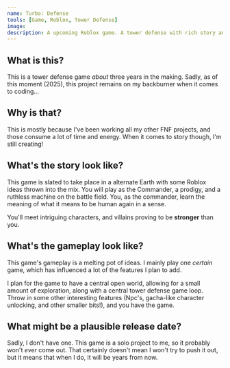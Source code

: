 ```yaml
---
name: Turbo: Defense
tools: [Game, Roblox, Tower Defense]
image:
description: A upcoming Roblox game. A tower defense with rich story and even better gameplay!
---
```


## What is this?

This is a tower defense game _about_ three years in the making. Sadly, as of this moment (2025), this project remains on my backburner when it comes to coding...

## Why is that?

This is mostly because I've been working all my other FNF projects, and those consume a lot of time and energy. When it comes to story though, I'm still creating!

## What's the story look like?

This game is slated to take place in a alternate Earth with some Roblox ideas thrown into the mix. You will play as the Commander, a prodigy, and a ruthless machine on the battle field. You, as the commander, learn the meaning of what it means to be human again in a sense.

You'll meet intriguing characters, and villains proving to be **stronger** than you.

## What's the gameplay look like?

This game's gameplay is a melting pot of ideas. I mainly play one _certain_ game, which has influenced a lot of the features I plan to add.

I plan for the game to have a central open world, allowing for a small amount of exploration, along with a central tower defense game loop. Throw in some other interesting features (Npc's, gacha-like character unlocking, and other smaller bits!), and you have the game.

## What might be a plausible release date?

Sadly, I don't have one. This game is a solo project to me, so it probably won't _ever_ come out. That certainly doesn't mean I won't try to push it out, but it means that when I do, it will be years from now.
